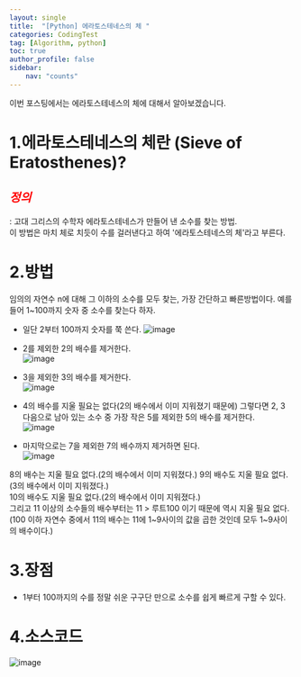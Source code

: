 ```yaml
---
layout: single
title:  "[Python] 에라토스테네스의 체 "
categories: CodingTest
tag: [Algorithm, python]
toc: true
author_profile: false
sidebar:
    nav: "counts"
---
```

이번 포스팅에서는 에라토스테네스의 체에 대해서 알아보겠습니다.  


# 1.에라토스테네스의 체란 (Sieve of Eratosthenes)?  
## <span style="color:red">***정의***</span>    
: 고대 그리스의 수학자 에라토스테네스가 만들어 낸 소수를 찾는 방법.   
  이 방법은 마치 체로 치듯이 수를 걸러낸다고 하여 '에라토스테네스의 체'라고 부른다. 


# 2.방법  

임의의 자연수 n에 대해 그 이하의 소수를 모두 찾는, 가장 간단하고 빠른방법이다. 예를 들어 1~100까지 숫자 중 소수를 찾는다 하자.

- 일단 2부터 100까지 숫자를 쭉 쓴다.
![image](https://github-production-user-asset-6210df.s3.amazonaws.com/92205960/250025900-8ba09f2f-9746-4367-8029-117e3879e88b.png?X-Amz-Algorithm=AWS4-HMAC-SHA256&X-Amz-Credential=AKIAIWNJYAX4CSVEH53A%2F20230728%2Fus-east-1%2Fs3%2Faws4_request&X-Amz-Date=20230728T045537Z&X-Amz-Expires=300&X-Amz-Signature=6b303b5594a2a6742483eaa8c3f142ec88faebbc24bf1f290d576eab1d66f615&X-Amz-SignedHeaders=host&actor_id=92205960&key_id=0&repo_id=659027418)


- 2를 제외한 2의 배수를 제거한다.  
![image](https://github.com/kghees/baekjoon/assets/92205960/eed07e43-2234-4c01-9c70-93a908cb9036)
  

- 3을 제외한 3의 배수를 제거한다.  
![image](https://github.com/kghees/baekjoon/assets/92205960/608238ad-6d5b-43fa-9ce9-03086d7181d5)


- 4의 배수를 지울 필요는 없다(2의 배수에서 이미 지워졌기 때문에) 그렇다면 2, 3 다음으로 남아 있는 소수 중 가장 작은 5를 제외한 5의 배수를 제거한다.  
![image](https://github.com/kghees/baekjoon/assets/92205960/f1978dfb-a9d3-4d48-b6a9-8fb8bf261f60)
 

- 마지막으로는 7을 제외한 7의 배수까지 제거하면 된다.  
![image](https://github.com/kghees/baekjoon/assets/92205960/a50d0112-d381-4569-880b-2e937d9dca95)


8의 배수는 지울 필요 없다.(2의 배수에서 이미 지워졌다.) 9의 배수도 지울 필요 없다.(3의 배수에서 이미 지워졌다.)   
10의 배수도 지울 필요 없다.(2의 배수에서 이미 지워졌다.)   
그리고 11 이상의 소수들의 배수부터는 11 > 루트100 이기 때문에 역시 지울 필요 없다.  
(100 이하 자연수 중에서 11의 배수는 11에 1~9사이의 값을 곱한 것인데 모두 1~9사이의 배수이다.)  


# 3.장점  
- 1부터 100까지의 수를 정말 쉬운 구구단 만으로 소수를 쉽게 빠르게 구할 수 있다.  


# 4.소스코드  

<script src="https://gist.github.com/kghees/559f13b85c6bb90ff206f62a85d235ab.js"></script>  

![image](https://github.com/kghees/baekjoon/assets/92205960/b686e422-5a42-4665-bcc0-3807d2c8687b)


